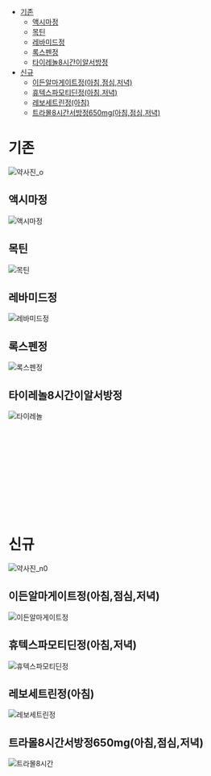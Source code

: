 - [기존](#기존)
  - [액시마정](#액시마정)
  - [목틴](#목틴)
  - [레바미드정](#레바미드정)
  - [록스펜정](#록스펜정)
  - [타이레놀8시간이알서방정](#타이레놀8시간이알서방정)
- [신규](#신규)
  - [이든알마게이트정(아침,점심,저녁)](#이든알마게이트정아침점심저녁)
  - [휴텍스파모티딘정(아침,저녁)](#휴텍스파모티딘정아침저녁)
  - [레보세트린정(아침)](#레보세트린정아침)
  - [트라몰8시간서방정650mg(아침,점심,저녁)](#트라몰8시간서방정650mg아침점심저녁)


# 기존


![약사진_o](img/old.jpg)

## 액시마정
![액시마정](/img/old-BK_DX-액시마정(Axsima%20Tab)-호흡기관용약_진해거담제.png)

## 목틴
![목틴](/img/old-HM_목틴-목틴캡슐200mg(Moktin%20Cap%20200mg)-호흡기관용약_진해거담제.png)

## 레바미드정
![레바미드정](/img/old-KD_RE-레바미드정(Rebamide%20Tab)-소화기관용약_소화성궤양용제.png)

## 록스펜정
![록스펜정](/img/old-SP_LOX-록스펜정(Loxfen%20Tab)-중추신경계용약_해열진통소염제.png)

## 타이레놀8시간이알서방정
![타이레놀](img/old-TYLENOL_ER-타이레놀8시간이알서방정(Tylenol%208%20hours%20ER%20Tab)-중추신경계용약_해열진통소염제.png)

<br><br><br><br><br><br><br><br><br><br>


# 신규

![약사진_n0](img/new_0.jpg)

## 이든알마게이트정(아침,점심,저녁)
![이든알마게이트정](img/일반병원약-E02-이든알마게이트정(Almagate%20Tab%20Eden)-소화기관용약_제산제.png)

## 휴텍스파모티딘정(아침,저녁)
![휴텍스파모티딘정](img/일반병원약-HT_FM-휴텍스파모티딘정20mg(Hutecs%20Famotidine%2020mg%20Tab)-소화기관용약_소화성궤양용제.png)

## 레보세트린정(아침)
![레보세트린정](img/일반병원약-HT_RV-레보세트린정(Levocetrin%20Tab)-알레르기용약_항히스타민제.png)

## 트라몰8시간서방정650mg(아침,점심,저녁)
![트라몰8시간](img/일반병원약-TRAMOL_ER-트라몰8시간서방정650mg(Tramol%208%20hours%20SR%20Tab%20650mg)-중추신경계용약_해열진통소염제.png)